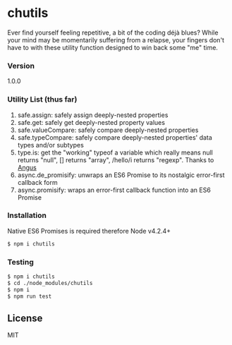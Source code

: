 # chutils
Ever find yourself feeling repetitive, a bit of the coding déjà blues? While your mind may be momentarily suffering from a relapse, your fingers don't have to with these utility function designed to win back some "me" time.
 
### Version
1.0.0

### Utility List (thus far)
1. safe.assign: safely assign deeply-nested properties
2. safe.get: safely get deeply-nested property values
3. safe.valueCompare: safely compare deeply-nested properties
4. safe.typeCompare: safely compare deeply-nested properties' data types and/or subtypes 
5. type.is: get the "working" typeof a variable which really means null returns "null", [] returns "array", /hello/i returns "regexp". Thanks to [Angus](https://javascriptweblog.wordpress.com/2011/08/08/fixing-the-javascript-typeof-operator/)
6. async.de_promisify: unwraps an ES6 Promise to its nostalgic error-first callback form
7. async.promisify: wraps an error-first callback function into an ES6 Promise

### Installation
Native ES6 Promises is required therefore Node v4.2.4+
```sh
$ npm i chutils
```

### Testing
```sh
$ npm i chutils
$ cd ./node_modules/chutils
$ npm i
$ npm run test
```

License
----

MIT